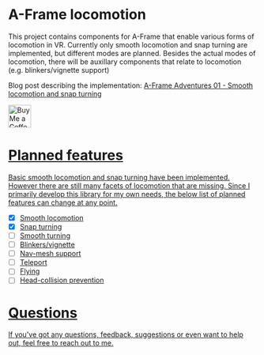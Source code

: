 # A-Frame locomotion
This project contains components for A-Frame that enable various forms of locomotion in VR. Currently only smooth locomotion and snap turning are implemented, but different modes are planned. Besides the actual modes of locomotion, there will be auxillary components that relate to locomotion (e.g. blinkers/vignette support)

Blog post describing the implementation: [A-Frame Adventures 01 - Smooth locomotion and snap turning](https://fern.solutions/dev-logs/aframe-adventures-01/)

<a href='https://ko-fi.com/fernsolutions' target='_blank'><img height='35' style='border:0px;height:46px;' src='https://az743702.vo.msecnd.net/cdn/kofi3.png?v=0' border='0' alt='Buy Me a Coffee at ko-fi.com' />

# Planned features
Basic smooth locomotion and snap turning have been implemented. However there are still many facets of locomotion that are missing. Since I primarily develop this library for my own needs, the below list of planned features can change at any point.

* [x] Smooth locomotion
* [x] Snap turning
* [ ] Smooth turning
* [ ] Blinkers/vignette
* [ ] Nav-mesh support
* [ ] Teleport
* [ ] Flying
* [ ] Head-collision prevention

# Questions
If you've got any questions, feedback, suggestions or even want to help out, feel free to reach out to me.
